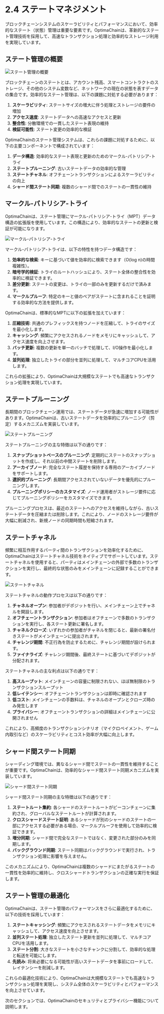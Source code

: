 # 2.4 ステートマネジメント

ブロックチェーンシステムのスケーラビリティとパフォーマンスにおいて、効率的なステート（状態）管理は重要な要素です。OptimaChainは、革新的なステート管理技術を採用して、高速なトランザクション処理と効率的なストレージ利用を実現しています。

## ステート管理の概要

![ステート管理の概要](../images/state_management_overview.png)

ブロックチェーンのステートとは、アカウント残高、スマートコントラクトのストレージ、その他のシステム変数など、ネットワークの現在の状態を表すデータの集合です。効率的なステート管理は、以下の課題に対処する必要があります：

1. **スケーラビリティ**: ステートサイズの増大に伴う処理とストレージの要件の増加
2. **アクセス速度**: ステートデータへの高速なアクセスと更新
3. **整合性**: 分散環境での一貫したステート表現の維持
4. **検証可能性**: ステート変更の効率的な検証

OptimaChainのステート管理システムは、これらの課題に対処するために、以下の主要コンポーネントで構成されています：

1. **データ構造**: 効率的なステート表現と更新のためのマークル-パトリシア-トライ
2. **ステートプルーニング**: 古いステートデータの効率的な管理
3. **ステートチャネル**: オフチェーントランザクションによるスケーラビリティの向上
4. **シャード間ステート同期**: 複数のシャード間でのステートの一貫性の維持

## マークル-パトリシア-トライ

OptimaChainは、ステート管理にマークル-パトリシア-トライ（MPT）データ構造の拡張版を使用しています。この構造により、効率的なステートの更新と検証が可能になります。

![マークル-パトリシア-トライ](../images/merkle_patricia_trie.png)

マークル-パトリシア-トライは、以下の特性を持つデータ構造です：

1. **効率的な検索**: キーに基づいて値を効率的に検索できます（O(log n)の時間複雑性）。
2. **暗号学的検証**: トライのルートハッシュにより、ステート全体の整合性を効率的に検証できます。
3. **差分更新**: ステートの変更は、トライの一部のみを更新するだけで済みます。
4. **マークルプルーフ**: 特定のキーと値のペアがステートに含まれることを証明する効率的な方法を提供します。

OptimaChainは、標準的なMPTに以下の拡張を加えています：

1. **圧縮技術**: 共通のプレフィックスを持つノードを圧縮して、トライのサイズを最小化します。
2. **キャッシング**: 頻繁にアクセスされるノードをメモリにキャッシュして、アクセス速度を向上させます。
3. **バッチ更新**: 複数の更新を単一のバッチで処理して、I/O操作を最小化します。
4. **並列処理**: 独立したトライの部分を並列に処理して、マルチコアCPUを活用します。

これらの拡張により、OptimaChainは大規模なステートでも高速なトランザクション処理を実現しています。

## ステートプルーニング

長期間のブロックチェーン運用では、ステートデータが急速に増加する可能性があります。OptimaChainは、古いステートデータを効率的にプルーニング（剪定）するメカニズムを実装しています。

![ステートプルーニング](../images/state_pruning.png)

ステートプルーニングの主な特徴は以下の通りです：

1. **スナップショットベースのプルーニング**: 定期的にステートのスナップショットを作成し、それ以前の中間ステートを削除します。
2. **アーカイブノード**: 完全なステート履歴を保持する専用のアーカイブノードをサポートします。
3. **選択的プルーニング**: 長期間アクセスされていないデータを優先的にプルーニングします。
4. **プルーニングポリシーのカスタマイズ**: ノード運用者がストレージ要件に応じてプルーニングポリシーをカスタマイズできます。

プルーニングプロセスは、最近のステートへのアクセスを維持しながら、古いステートデータを圧縮または削除します。これにより、ノードのストレージ要件が大幅に削減され、新規ノードの同期時間も短縮されます。

## ステートチャネル

頻繁に相互作用するパーティ間のトランザクションを効率化するために、OptimaChainはステートチャネル技術をネイティブでサポートしています。ステートチャネルを使用すると、パーティはメインチェーンの外部で多数のトランザクションを実行し、最終的な状態のみをメインチェーンに記録することができます。

![ステートチャネル](../images/state_channels.png)

ステートチャネルの動作プロセスは以下の通りです：

1. **チャネルオープン**: 参加者がデポジットを行い、メインチェーン上でチャネルを開設します。
2. **オフチェーントランザクション**: 参加者はオフチェーンで多数のトランザクションを実行し、各ステート更新に署名します。
3. **チャネルクローズ**: いずれかの参加者がチャネルを閉じると、最新の署名付きステートがメインチェーンに提出されます。
4. **チャレンジ期間**: 不正行為を防止するために、チャレンジ期間が設けられます。
5. **ファイナライズ**: チャレンジ期間後、最終ステートに基づいてデポジットが分配されます。

ステートチャネルの主な利点は以下の通りです：

1. **高スループット**: メインチェーンの容量に制限されない、ほぼ無制限のトランザクションスループット
2. **低レイテンシー**: オフチェーントランザクションは即時に確認されます
3. **低コスト**: メインチェーンの手数料は、チャネルのオープンとクローズ時のみ発生します
4. **プライバシー**: オフチェーントランザクションの詳細はメインチェーンに公開されません

これにより、高頻度のトランザクションシナリオ（マイクロペイメント、ゲーム内取引など）のスケーラビリティとコスト効率が大幅に向上します。

## シャード間ステート同期

シャーディング環境では、異なるシャード間でステートの一貫性を維持することが重要です。OptimaChainは、効率的なシャード間ステート同期メカニズムを実装しています。

![シャード間ステート同期](../images/cross_shard_state_sync.png)

シャード間ステート同期の主な特徴は以下の通りです：

1. **ステートルート集約**: 各シャードのステートルートがビーコンチェーンに集約され、グローバルなステートルートが計算されます。
2. **クロスシャードステート証明**: あるシャードが別のシャードのステートの一部にアクセスする必要がある場合、マークルプルーフを使用して効率的に検証できます。
3. **増分同期**: シャード間で完全なステートではなく、変更された部分のみを同期します。
4. **バックグラウンド同期**: ステート同期はバックグラウンドで実行され、トランザクション処理に影響を与えません。

このメカニズムにより、OptimaChainは複数のシャードにまたがるステートの一貫性を効率的に維持し、クロスシャードトランザクションの正確な実行を保証します。

## ステート管理の最適化

OptimaChainは、ステート管理のパフォーマンスをさらに最適化するために、以下の技術を採用しています：

1. **ステートキャッシング**: 頻繁にアクセスされるステートデータをメモリにキャッシュして、アクセス速度を向上させます。
2. **並列ステート処理**: 独立したステート更新を並列に処理して、マルチコアCPUを活用します。
3. **ステート分割**: 大きなステートを小さなチャンクに分割して、効率的な処理と転送を可能にします。
4. **先読み**: 将来必要になる可能性が高いステートデータを事前にロードして、レイテンシーを削減します。

これらの最適化技術により、OptimaChainは大規模なステートでも高速なトランザクション処理を実現し、システム全体のスケーラビリティとパフォーマンスを向上させています。

次のセクションでは、OptimaChainのセキュリティとプライバシー機能について説明します。